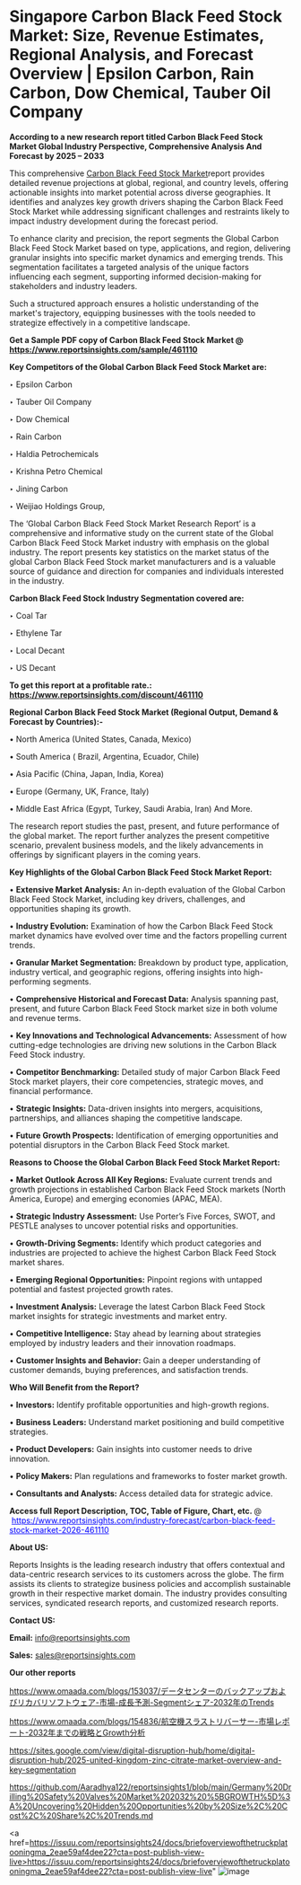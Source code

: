 # Singapore Carbon Black Feed Stock Market: Size, Revenue Estimates, Regional Analysis, and Forecast Overview | Epsilon Carbon, Rain Carbon, Dow Chemical, Tauber Oil Company

<strong>According to a new research report titled Carbon Black Feed Stock Market Global Industry Perspective, Comprehensive Analysis And Forecast by 2025 – 2033</strong>

This comprehensive <a href=https://www.reportsinsights.com/sample/461110>Carbon Black Feed Stock Market</a>report provides detailed revenue projections at global, regional, and country levels, offering actionable insights into market potential across diverse geographies. It identifies and analyzes key growth drivers shaping the Carbon Black Feed Stock Market while addressing significant challenges and restraints likely to impact industry development during the forecast period.

To enhance clarity and precision, the report segments the Global Carbon Black Feed Stock Market based on type, applications, and region, delivering granular insights into specific market dynamics and emerging trends. This segmentation facilitates a targeted analysis of the unique factors influencing each segment, supporting informed decision-making for stakeholders and industry leaders.

Such a structured approach ensures a holistic understanding of the market's trajectory, equipping businesses with the tools needed to strategize effectively in a competitive landscape.

<strong>Get a Sample PDF copy of Carbon Black Feed Stock Market </strong><strong>@<a href=https://www.reportsinsights.com/sample/461110 style=color:#0000ff;> https://www.reportsinsights.com/sample/461110</a></strong></font>

<strong>Key Competitors of the Global Carbon Black Feed Stock Market are:</strong>

‣ Epsilon Carbon

‣ Tauber Oil Company

‣ Dow Chemical

‣ Rain Carbon

‣ Haldia Petrochemicals

‣ Krishna Petro Chemical

‣ Jining Carbon

‣ Weijiao Holdings Group,

The ‘Global Carbon Black Feed Stock Market Research Report’ is a comprehensive and informative study on the current state of the Global Carbon Black Feed Stock Market industry with emphasis on the global industry. The report presents key statistics on the market status of the global Carbon Black Feed Stock market manufacturers and is a valuable source of guidance and direction for companies and individuals interested in the industry.

<strong>Carbon Black Feed Stock Industry Segmentation covered are:</strong>

‣ Coal Tar

‣ Ethylene Tar

‣ Local Decant

‣ US Decant

<strong>To get this report at a profitable rate.: <a href=https://www.reportsinsights.com/discount/461110 style=color:#0000ff;>https://www.reportsinsights.com/discount/461110</a></strong></font>

<strong>Regional Carbon Black Feed Stock Market (Regional Output, Demand &amp; Forecast by Countries):-</strong>

• North America (United States, Canada, Mexico)

• South America ( Brazil, Argentina, Ecuador, Chile)

• Asia Pacific (China, Japan, India, Korea)

• Europe (Germany, UK, France, Italy)

• Middle East Africa (Egypt, Turkey, Saudi Arabia, Iran) And More.

The research report studies the past, present, and future performance of the global market. The report further analyzes the present competitive scenario, prevalent business models, and the likely advancements in offerings by significant players in the coming years.

<strong>Key Highlights of the Global Carbon Black Feed Stock Market Report:</strong>

• <strong>Extensive Market Analysis:</strong> An in-depth evaluation of the Global Carbon Black Feed Stock Market, including key drivers, challenges, and opportunities shaping its growth.

• <strong>Industry Evolution:</strong> Examination of how the Carbon Black Feed Stock market dynamics have evolved over time and the factors propelling current trends.

• <strong>Granular Market Segmentation:</strong> Breakdown by product type, application, industry vertical, and geographic regions, offering insights into high-performing segments.

• <strong>Comprehensive Historical and Forecast Data:</strong> Analysis spanning past, present, and future Carbon Black Feed Stock market size in both volume and revenue terms.

• <strong>Key Innovations and Technological Advancements:</strong> Assessment of how cutting-edge technologies are driving new solutions in the Carbon Black Feed Stock industry.

• <strong>Competitor Benchmarking:</strong> Detailed study of major Carbon Black Feed Stock market players, their core competencies, strategic moves, and financial performance.

• <strong>Strategic Insights:</strong> Data-driven insights into mergers, acquisitions, partnerships, and alliances shaping the competitive landscape.

• <strong>Future Growth Prospects:</strong> Identification of emerging opportunities and potential disruptors in the Carbon Black Feed Stock market.

<strong>Reasons to Choose the Global Carbon Black Feed Stock Market Report:</strong>

• <strong>Market Outlook Across All Key Regions:</strong> Evaluate current trends and growth projections in established Carbon Black Feed Stock markets (North America, Europe) and emerging economies (APAC, MEA).

• <strong>Strategic Industry Assessment:</strong> Use Porter’s Five Forces, SWOT, and PESTLE analyses to uncover potential risks and opportunities.

• <strong>Growth-Driving Segments:</strong> Identify which product categories and industries are projected to achieve the highest Carbon Black Feed Stock market shares.

• <strong>Emerging Regional Opportunities:</strong> Pinpoint regions with untapped potential and fastest projected growth rates.

• <strong>Investment Analysis:</strong> Leverage the latest Carbon Black Feed Stock market insights for strategic investments and market entry.

• <strong>Competitive Intelligence:</strong> Stay ahead by learning about strategies employed by industry leaders and their innovation roadmaps.

• <strong>Customer Insights and Behavior:</strong> Gain a deeper understanding of customer demands, buying preferences, and satisfaction trends.

<strong>Who Will Benefit from the Report?</strong>

• <strong>Investors:</strong> Identify profitable opportunities and high-growth regions.

• <strong>Business Leaders:</strong> Understand market positioning and build competitive strategies.

• <strong>Product Developers:</strong> Gain insights into customer needs to drive innovation.

• <strong>Policy Makers:</strong> Plan regulations and frameworks to foster market growth.

• <strong>Consultants and Analysts:</strong> Access detailed data for strategic advice.
</ul>
<strong>Access full Report Description, TOC, Table of Figure, Chart, etc. </strong>@  <a href=https://www.reportsinsights.com/industry-forecast/carbon-black-feed-stock-market-2026-461110 style=color:#0000ff;>https://www.reportsinsights.com/industry-forecast/carbon-black-feed-stock-market-2026-461110</a></font>

<strong><strong>About US</strong>:</strong>

Reports Insights is the leading research industry that offers contextual and data-centric research services to its customers across the globe. The firm assists its clients to strategize business policies and accomplish sustainable growth in their respective market domain. The industry provides consulting services, syndicated research reports, and customized research reports.

<strong>Contact US:</strong>

<p class=""""><b>Email:</b> <a href=mailto:info@reportsinsights.com>info@reportsinsights.com</a></p>
<p class=""""><b>Sales:</b> <a href=mailto:sales@reportsinsights.com>sales@reportsinsights.com</a></p>

<strong>Our other reports</strong>

<a href=https://www.omaada.com/blogs/153037/データセンターのバックアップおよびリカバリソフトウェア-市場-成長予測-Segmentシェア-2032年のTrends>https://www.omaada.com/blogs/153037/データセンターのバックアップおよびリカバリソフトウェア-市場-成長予測-Segmentシェア-2032年のTrends</a>

<a href=https://www.omaada.com/blogs/154836/航空機スラストリバーサー-市場レポート-2032年までの戦略とGrowth分析>https://www.omaada.com/blogs/154836/航空機スラストリバーサー-市場レポート-2032年までの戦略とGrowth分析</a>

<a href=https://sites.google.com/view/digital-disruption-hub/home/digital-disruption-hub/2025-united-kingdom-zinc-citrate-market-overview-and-key-segmentation>https://sites.google.com/view/digital-disruption-hub/home/digital-disruption-hub/2025-united-kingdom-zinc-citrate-market-overview-and-key-segmentation</a>

<a href=https://github.com/Aaradhya122/reportsinsights1/blob/main/Germany%20Drilling%20Safety%20Valves%20Market%202032%20%5BGROWTH%5D%3A%20Uncovering%20Hidden%20Opportunities%20by%20Size%2C%20Cost%2C%20Share%2C%20Trends.md>https://github.com/Aaradhya122/reportsinsights1/blob/main/Germany%20Drilling%20Safety%20Valves%20Market%202032%20%5BGROWTH%5D%3A%20Uncovering%20Hidden%20Opportunities%20by%20Size%2C%20Cost%2C%20Share%2C%20Trends.md</a>

<a href=https://issuu.com/reportsinsights24/docs/briefoverviewofthetruckplatooningma_2eae59af4dee22?cta=post-publish-view-live>https://issuu.com/reportsinsights24/docs/briefoverviewofthetruckplatooningma_2eae59af4dee22?cta=post-publish-view-live</a>"
![image](https://github.com/user-attachments/assets/65cd3088-a761-4ba8-b65a-917ddbcec222)
